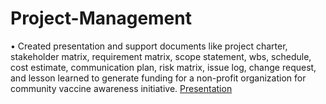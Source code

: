 # Project-Management

•	Created presentation and support documents like project charter, stakeholder matrix, requirement matrix, scope statement, wbs, schedule, cost estimate, communication plan, risk matrix, issue log, change request, and lesson learned to generate funding for a non-profit organization for community vaccine awareness initiative.
 [Presentation](https://github.com/VallabhSawant/Project-Management/blob/main/Presentation/CCVAI%20Presentation.pptx)
